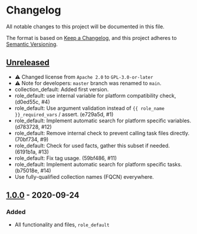 # Changelog

All notable changes to this project will be documented in this file.

The format is based on [Keep a Changelog](https://keepachangelog.com/en/1.0.0/),
and this project adheres to [Semantic Versioning](https://semver.org/spec/v2.0.0.html).


## [Unreleased]

- ⚠️ Changed license from `Apache 2.0` to `GPL-3.0-or-later`
- ⚠️ Note for developers: `master` branch was renamed to `main`.
- collection_default: Added first version.
- role_default: use internal variable for platform compatibility check, (d0ed55c, #4)
- role_default: Use argument validation instead of `{{ role_name }}_required_vars` / assert. (e729a5d, #1)
- role_default: Implement automatic search for platform specific variables. (d783728, #12)
- role_default: Remove internal check to prevent calling task files directly. (70bf734, #9)
- role_default: Check for used facts, gather this subset if needed. (6191b1a, #13)
- role_default: Fix tag usage. (59bf486, #11)
- role_default: Implement automatic search for platform specific tasks. (b75018e, #14)
- Use fully-qualified collection names (FQCN) everywhere.



## [1.0.0] - 2020-09-24

### Added

- All functionality and files, `role_default`


[unreleased]: https://github.com/foundata/ansible-skeletons/compare/v1.0.0...HEAD
[1.0.0]: https://github.com/foundata/ansible-skeletons/releases/tag/v1.0.0
